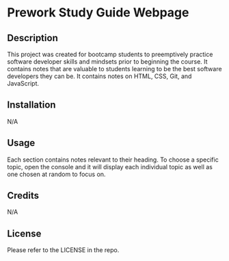 # Prework Study Guide Webpage

## Description
This project was created for bootcamp students to preemptively practice software developer skills and mindsets prior to beginning the course. It contains notes that are valuable to students learning to be the best software developers they can be. It contains notes on HTML, CSS, Git, and JavaScript.
## Installation

N/A

## Usage

Each section contains notes relevant to their heading. To choose a specific topic, open the console and it will display each individual topic as well as one chosen at random to focus on.

## Credits

N/A

## License

Please refer to the LICENSE in the repo.